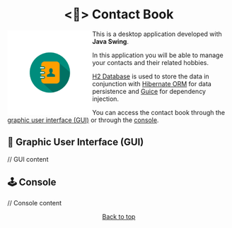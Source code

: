 <h1 id="title" align="center"><📘> Contact Book</h1>

<img src="img/ContactIcon.png" align="left" width="192" alt="Contact book Icon"/>

This is a desktop application developed with **Java Swing**.

In this application you will be able to manage your contacts and their related hobbies.

[H2 Database][H2] is used to store the data in conjunction with [Hibernate ORM][ORM] for data persistence and [Guice][G] for dependency injection.

You can access the contact book through the [graphic user interface (GUI)](#-graphic-user-interface-gui) or through the [console](#-console).

[H2]:  https://h2database.com/html/main.html
[ORM]: https://hibernate.org/orm/
[G]:   https://es.wikipedia.org/wiki/Google_Guice

## 📖 Graphic User Interface (GUI)

// GUI content

## 🕹️ Console

// Console content

<div align="center">
    <a href="#title">Back to top</a>
</div>